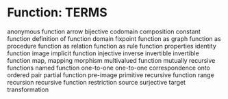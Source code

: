 # Function: TERMS

anonymous function
arrow
bijective
codomain
composition
constant function
definition of function
domain
fixpoint
function as graph
function as procedure
function as relation
function as rule
function properties
identity function
image
implicit function
injective
inverse
invertible
invertible function
map, mapping
morphism
multivalued function
mutually recursive functions
named function
one-to-one
one-to-one correspondence
onto
ordered pair
partial function
pre-image
primitive recursive function
range
recursion
recursive function
restriction
source
surjective
target
transformation
